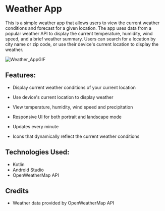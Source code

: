 # Weather App

This is a simple weather app that allows users to view the current weather conditions and forecast for a given location. The app uses data from a popular weather API to display the current temperature, humidity, wind speed, and a brief weather summary. Users can search for a location by city name or zip code, or use their device's current location to display the weather.



![Weather_AppGIF](https://user-images.githubusercontent.com/102334419/209752546-8bae87f5-a112-4d98-b0ba-a8171ac381d4.gif)


## Features:
  * Display current weather conditions of your current location 
  
  * Use device's current location to display weather

  * View temperature, humidity, wind speed and precipitation 
  
  * Responsive UI for both portrait and landscape mode

  * Updates every minute
  
  * Icons that dynamically reflect the current weather conditions 
 
## Technologies Used:
  * Kotlin
  * Android Studio
  * OpenWeatherMap API

## Credits
  * Weather data provided by OpenWeatherMap API
  
